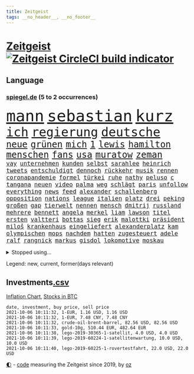 ```yaml
---
title: Zeitgeist
tags: __no_header__, __no_footer__
---
```


# [Zeitgeist](https://oliz.io/zeitgeist/) [![Zeitgeist CircleCI build indicator](https://circleci.com/gh/ooz/zeitgeist.svg?style=shield)](https://circleci.com/gh/ooz/zeitgeist)

## Language

<h3><a href="https://www.spiegel.de" target="_blank">spiegel.de</a> (5 to 2 occurrences)</h3>
<p style="font-family:monospace">
<span style="font-size:32pt"><a href="news_links.html#mann" class="current">mann</a></span>
<span style="font-size:32pt"><a href="news_links.html#sebastian" class="current">sebastian</a></span>
<span style="font-size:32pt"><a href="news_links.html#kurz" class="current">kurz</a></span>
<br>
<span style="font-size:25pt"><a href="news_links.html#ich" class="current">ich</a></span>
<span style="font-size:25pt"><a href="news_links.html#regierung" class="current">regierung</a></span>
<span style="font-size:25pt"><a href="news_links.html#deutsche" class="current">deutsche</a></span>
<br>
<span style="font-size:18pt"><a href="news_links.html#neue" class="current">neue</a></span>
<span style="font-size:18pt"><a href="news_links.html#grünen" class="current">grünen</a></span>
<span style="font-size:18pt"><a href="news_links.html#mich" class="current">mich</a></span>
<span style="font-size:18pt"><a href="news_links.html#1" class="current">1</a></span>
<span style="font-size:18pt"><a href="news_links.html#lewis" class="current">lewis</a></span>
<span style="font-size:18pt"><a href="news_links.html#hamilton" class="current">hamilton</a></span>
<span style="font-size:18pt"><a href="news_links.html#menschen" class="current">menschen</a></span>
<span style="font-size:18pt"><a href="news_links.html#fans" class="current">fans</a></span>
<span style="font-size:18pt"><a href="news_links.html#usa" class="current">usa</a></span>
<span style="font-size:18pt"><a href="news_links.html#muratow" class="new">muratow</a></span>
<span style="font-size:18pt"><a href="news_links.html#zeman" class="current">zeman</a></span>
<br>
<span style="font-size:12pt"><a href="news_links.html#vay" class="new">vay</a></span>
<span style="font-size:12pt"><a href="news_links.html#unternehmen" class="current">unternehmen</a></span>
<span style="font-size:12pt"><a href="news_links.html#kunden" class="current">kunden</a></span>
<span style="font-size:12pt"><a href="news_links.html#selbst" class="current">selbst</a></span>
<span style="font-size:12pt"><a href="news_links.html#sarahlee" class="new">sarahlee</a></span>
<span style="font-size:12pt"><a href="news_links.html#heinrich" class="current">heinrich</a></span>
<span style="font-size:12pt"><a href="news_links.html#tweets" class="current">tweets</a></span>
<span style="font-size:12pt"><a href="news_links.html#entschuldigt" class="current">entschuldigt</a></span>
<span style="font-size:12pt"><a href="news_links.html#dennoch" class="current">dennoch</a></span>
<span style="font-size:12pt"><a href="news_links.html#rückkehr" class="current">rückkehr</a></span>
<span style="font-size:12pt"><a href="news_links.html#musik" class="current">musik</a></span>
<span style="font-size:12pt"><a href="news_links.html#rennen" class="current">rennen</a></span>
<span style="font-size:12pt"><a href="news_links.html#coronapandemie" class="current">coronapandemie</a></span>
<span style="font-size:12pt"><a href="news_links.html#formel" class="current">formel</a></span>
<span style="font-size:12pt"><a href="news_links.html#türkei" class="current">türkei</a></span>
<span style="font-size:12pt"><a href="news_links.html#ruhe" class="current">ruhe</a></span>
<span style="font-size:12pt"><a href="news_links.html#nathy" class="new">nathy</a></span>
<span style="font-size:12pt"><a href="news_links.html#peluso" class="new">peluso</a></span>
<span style="font-size:12pt"><a href="news_links.html#c" class="current">c</a></span>
<span style="font-size:12pt"><a href="news_links.html#tangana" class="new">tangana</a></span>
<span style="font-size:12pt"><a href="news_links.html#neuen" class="current">neuen</a></span>
<span style="font-size:12pt"><a href="news_links.html#video" class="current">video</a></span>
<span style="font-size:12pt"><a href="news_links.html#palma" class="current">palma</a></span>
<span style="font-size:12pt"><a href="news_links.html#weg" class="current">weg</a></span>
<span style="font-size:12pt"><a href="news_links.html#schlägt" class="current">schlägt</a></span>
<span style="font-size:12pt"><a href="news_links.html#paris" class="current">paris</a></span>
<span style="font-size:12pt"><a href="news_links.html#unfollow" class="new">unfollow</a></span>
<span style="font-size:12pt"><a href="news_links.html#everything" class="new">everything</a></span>
<span style="font-size:12pt"><a href="news_links.html#news" class="current">news</a></span>
<span style="font-size:12pt"><a href="news_links.html#feed" class="new">feed</a></span>
<span style="font-size:12pt"><a href="news_links.html#alexander" class="current">alexander</a></span>
<span style="font-size:12pt"><a href="news_links.html#schallenberg" class="new">schallenberg</a></span>
<span style="font-size:12pt"><a href="news_links.html#opposition" class="current">opposition</a></span>
<span style="font-size:12pt"><a href="news_links.html#nations" class="new">nations</a></span>
<span style="font-size:12pt"><a href="news_links.html#league" class="current">league</a></span>
<span style="font-size:12pt"><a href="news_links.html#italien" class="current">italien</a></span>
<span style="font-size:12pt"><a href="news_links.html#platz" class="current">platz</a></span>
<span style="font-size:12pt"><a href="news_links.html#drei" class="current">drei</a></span>
<span style="font-size:12pt"><a href="news_links.html#peking" class="current">peking</a></span>
<span style="font-size:12pt"><a href="news_links.html#großen" class="current">großen</a></span>
<span style="font-size:12pt"><a href="news_links.html#gap" class="new">gap</a></span>
<span style="font-size:12pt"><a href="news_links.html#tierwelt" class="current">tierwelt</a></span>
<span style="font-size:12pt"><a href="news_links.html#nennen" class="current">nennen</a></span>
<span style="font-size:12pt"><a href="news_links.html#mensch" class="current">mensch</a></span>
<span style="font-size:12pt"><a href="news_links.html#dmitrij" class="new">dmitrij</a></span>
<span style="font-size:12pt"><a href="news_links.html#russland" class="current">russland</a></span>
<span style="font-size:12pt"><a href="news_links.html#mehrere" class="current">mehrere</a></span>
<span style="font-size:12pt"><a href="news_links.html#bennett" class="current">bennett</a></span>
<span style="font-size:12pt"><a href="news_links.html#angela" class="current">angela</a></span>
<span style="font-size:12pt"><a href="news_links.html#merkel" class="current">merkel</a></span>
<span style="font-size:12pt"><a href="news_links.html#liam" class="new">liam</a></span>
<span style="font-size:12pt"><a href="news_links.html#lawson" class="new">lawson</a></span>
<span style="font-size:12pt"><a href="news_links.html#titel" class="current">titel</a></span>
<span style="font-size:12pt"><a href="news_links.html#ersten" class="current">ersten</a></span>
<span style="font-size:12pt"><a href="news_links.html#valtteri" class="current">valtteri</a></span>
<span style="font-size:12pt"><a href="news_links.html#bottas" class="current">bottas</a></span>
<span style="font-size:12pt"><a href="news_links.html#sieg" class="current">sieg</a></span>
<span style="font-size:12pt"><a href="news_links.html#erik" class="current">erik</a></span>
<span style="font-size:12pt"><a href="news_links.html#malottki" class="current">malottki</a></span>
<span style="font-size:12pt"><a href="news_links.html#präsident" class="current">präsident</a></span>
<span style="font-size:12pt"><a href="news_links.html#miloš" class="current">miloš</a></span>
<span style="font-size:12pt"><a href="news_links.html#krankenhaus" class="current">krankenhaus</a></span>
<span style="font-size:12pt"><a href="news_links.html#eingeliefert" class="current">eingeliefert</a></span>
<span style="font-size:12pt"><a href="news_links.html#alexanderplatz" class="new">alexanderplatz</a></span>
<span style="font-size:12pt"><a href="news_links.html#kam" class="current">kam</a></span>
<span style="font-size:12pt"><a href="news_links.html#olympischen" class="current">olympischen</a></span>
<span style="font-size:12pt"><a href="news_links.html#mops" class="current">mops</a></span>
<span style="font-size:12pt"><a href="news_links.html#nachdem" class="current">nachdem</a></span>
<span style="font-size:12pt"><a href="news_links.html#hatten" class="current">hatten</a></span>
<span style="font-size:12pt"><a href="news_links.html#zugesteuert" class="new">zugesteuert</a></span>
<span style="font-size:12pt"><a href="news_links.html#adele" class="new">adele</a></span>
<span style="font-size:12pt"><a href="news_links.html#ralf" class="current">ralf</a></span>
<span style="font-size:12pt"><a href="news_links.html#rangnick" class="new">rangnick</a></span>
<span style="font-size:12pt"><a href="news_links.html#markus" class="current">markus</a></span>
<span style="font-size:12pt"><a href="news_links.html#gisdol" class="new">gisdol</a></span>
<span style="font-size:12pt"><a href="news_links.html#lokomotive" class="new">lokomotive</a></span>
<span style="font-size:12pt"><a href="news_links.html#moskau" class="current">moskau</a></span>
</p>
<details>
<summary>Stopped using...</summary>
<p class="former" style="font-size:12pt">
treffer(354) geburtstag(353) aufgeben(352) blicken(352) dauer(352) eindruck(352) flaschen(352) infizierte(352) jünger(352) urlauber(352) verbraucherschützer(352) verstorbenen(352) gelernt(351) hotspots(351) ifoinstitut(351) kita(351) konflikt(351) nationalmannschaft(351) rest(351) vereinten(351) weitet(351) wettbewerb(351) abgesagt(350) beispielen(350) coronawarnapp(350) extreme(350) gefangen(350) kraftvoll(350) lustig(350) position(350) studentin(350) unentschieden(350) website(350) ausbreitung(349) coronawelle(349) entlassung(349) leeren(349) lohnt(349) osnabrück(349) ruhen(349) talent(349) usbürger(349) zunehmende(349) äußerungen(349) 2018(348) abenteuer(348) armenien(348) bmw(348) boeing(348) geboren(348) kino(348) putsch(348) quartal(348) regisseur(348) richterin(348) räumen(348) suspendiert(348) trennte(348) andrea(347) autor(347) besetzt(347) esken(347) höheren(347) innenstadt(347) jüngste(347) main(347) reiche(347) saskia(347) spanier(347) telekom(347) untersuchungen(347) verwirrung(347) verzögert(347) virologe(347) weise(347) weiten(347) wirtschaftsminister(347) wütet(347) überlebenden(347) achtelfinale(346) hinweisen(346) informieren(346) niederländische(346) schlechter(346) seltenen(346) trainieren(346) verdachts(346) versteckt(346) 400(345) ausnahmezustand(345) bildungsministerin(345) branchen(345) erlassen(345) ersatz(345) geglückt(345) jackson(345) korrigiert(345) locker(345) rettungskräfte(345) russell(345) uiguren(345) usschauspieler(345) verschieben(345) angesteckt(344) beteiligten(344) echte(344) gebraucht(344) kämpfe(344) massenhaft(344) radikal(344) raten(344) san(344) sogenannte(344) sportdirektor(344) tötung(344) vermuten(344) vertrauen(344) vorantreiben(344) vorstellung(344) absolut(343) badenwürttembergs(343) coach(343) handball(343) hunderten(343) libyen(343) nutzten(343) offensive(343) rock(343) schwanger(343) schülern(343) seitdem(343) stuttgarter(343) unrecht(343) update(343) 71(342) benennt(342) bitcoin(342) reiste(342) restaurant(342) senken(342) symbol(342) vergangene(342) wirecardskandal(342) basketball(341) betrugs(341) charlie(341) coronahilfen(341) elektrische(341) gefechte(341) halben(341) kampagne(341) kindesmissbrauch(341) regen(341) stil(341) verhängen(341) verlust(341) zerstörung(341) zuhause(341) anlagen(340) appell(340) bundesstaat(340) erkrankt(340) glimpflich(340) on(340) schwierigkeiten(340) verlauf(340) veränderte(340) wirtschaftsministerium(340) anlass(339) beliebter(339) gehalten(339) hans(339) mitternacht(339) nutzt(339) verbreitung(339) viertelfinale(339) arbeitslosigkeit(338) diego(338) durchgesetzt(338) entsprechend(338) grün(338) nahen(338) patrick(338) schulze(338) stürmer(338) wirken(338) ärgert(338) aufnahme(337) ausgeschieden(337) auskunft(337) bill(337) eindämmen(337) entsprechende(337) erkrankung(337) gefragt(337) kürzlich(337) neuwagen(337) quote(337) stanley(337) swetlana(337) claudia(336) durchsuchungen(336) filme(336) gespalten(336) hochzeit(336) ii(336) tichanowskaja(336) 45(335) armenische(335) aufgegeben(335) bildungsforscher(335) erkenntnisse(335) mutmaßlichem(335) risiken(335) schuss(335) verbessern(335) übernahme(335) feuerwehrleute(334) genauso(334) indem(334) kinos(334) schlicht(334) unwetter(334) arabische(333) geflogen(333) indonesien(333) kluge(333) kollege(333) model(333) usdollar(333) verfolgt(333) zeichen(333) eigentümer(332) einheitliche(332) einnahmen(332) exporte(332) hinweg(332) verschwörung(332) verwandelt(332) vorsprung(332) 81(331) begriff(331) brauche(331) coronapolitik(331) erregt(330) geschäftsführer(330) kanzlerkandidatur(330) vorbereiten(330) vorgaben(330) zurückgegangen(330) artikel(329) duisburg(329) dir(328) fortschritte(328) müsste(328) weltrekord(328) ökonomen(328) drahtzieher(327) ereignisse(327) mama(327) panik(327) prince(327) stieß(327) coronazeit(326) marco(326) arztpraxen(325) kontaktbeschränkungen(325) liefen(325) monats(325) verklagen(325) zukünftig(325) alba(324) angekündigten(324) autobranche(324) brandstiftung(324) bushido(324) gelingen(324) hadert(324) inhalte(324) königin(324) rasen(324) steffen(324) bestand(323) bürgerkrieg(323) fehlten(323) ute(323) abgewiesen(322) leider(322) varianten(322) abkehr(321) angehen(321) vermissen(321) kassel(320) schlugen(320) sinkende(320) entscheidet(319) schneider(319) spaltet(319) umgebung(319) verheerend(319) anlauf(318) ausrüstung(318) bundes(318) produziert(318) abgerissen(317) antrag(317) bruce(317) gefühl(317) nasa(317) niederländischen(317) riesig(317) erstattet(316) retter(316) terrorismus(316) zugenommen(316) boomen(315) schulschließungen(315) trauert(315) verbrennungsmotor(315) vergangen(315) erstickt(314) rot(314) handy(312) justizministerin(311) 91(310) arbeitslose(309) haustür(309) herausforderung(309) weitermachen(309) halbiert(308) schock(308) verpflichten(305) beschlagnahmten(304) kleinkind(304) kontert(304) königshaus(304) go(303) geschah(302) jill(302) reifen(302) staatsoberhaupt(302) statue(301) strategisch(301) coronajahr(300) emotionale(300) entspannt(299) premiers(299) präsidentschaft(299) dieb(298) nächstes(298) voraussichtlich(298) drückt(297) unrealistisch(297) grüner(296) susanne(295) italienischer(294) mietendeckel(293) vorlegen(293) abschluss(292) gesichter(292) versicherer(291) betrieben(290) bundespräsidenten(290) ertrank(289) fremden(288) 56(287) bist(287) transparenz(286) psychischen(285) rache(285) daheim(284) erleichtern(284) trugen(284) schwimmen(283) möglichkeit(282) vereins(282) stabil(281) titelkampf(281) versammelt(281) bunt(280) erzieher(280) unfällen(280) heimatstadt(279) knüpft(278) aufstehen(276) dreyer(276) formen(276) malu(276) 34jährige(274) badenwürttembergischen(273) bundeskabinett(272) flogen(272) solches(272) hassan(271) bewusstsein(269) berühmtes(268) genaue(268) unternehmerin(268) impfdosis(267) abhilfe(266) bronze(266) würdigt(266) vorbehalte(263) naomi(262) malaysia(261) trocken(261) fisch(256) variante(256) umbau(252) riskanten(251) denkmal(248) außergewöhnlich(247) perseverance(247) burg(245) jener(245) westliche(242) medizinischen(241) polizeibeamte(241) 95(240) haut(237) öffnet(235) entsprechenden(232) blaue(231) coronaimpfkampagne(231) hennigwellsow(231) flächendeckend(230) nachbarland(230) schuljahr(229) pablo(227) afrikanische(225) gewisse(225) lenkt(225) fahrten(224) vormarsch(224) härtesten(223) angemessene(221) oscar(220) motiven(219) militärputsch(217) bein(214) etappe(214) neuss(212) datenschützer(211) verlusten(211) autobahnen(210) luxus(210) indiens(209) 53jähriger(207) direkten(207) carlos(206) zusammenbruch(206) 4000(205) schätzungen(203) 29jähriger(202) unzureichend(201) großbrand(200) hilferuf(200) echter(198) marsrover(198) stefanos(197) tsitsipas(197) gegnerin(196) kanye(196) abbruch(195) tvstar(195) linkenchefin(194) holten(193) teenagerin(193) inzidenzen(190) verlaufen(190) usbehörde(188) lockte(185) interessante(184) ölkonzern(183) lahm(181) einfangen(180) lucaapp(180) übersetzen(180) erlaubnis(179) realistisch(179) schenkt(178) vergiftete(177) dementieren(175) lacht(175) affen(173) arbeitszeit(173) baku(172) lobbycontrol(172) bundestrainers(170) fahrlässig(170) leichtathleten(169) bundesstaaten(168) paralympics(168) bosch(167) zahlungsmittel(167) drüber(166) koepfer(166) missglückten(166) weckte(165) asyl(164) passende(164) beleidigte(163) wunde(163) kanadischen(162) ken(162) nordmazedonien(161) celsius(160) redbullpilot(160) satellitenbilder(160) neuerdings(159) spannende(158) idol(157) kühl(157) spürt(157) weltgrößten(157) ostbeauftragter(156) wanderwitz(156) 350(155) erdoğans(155) landesverband(155) standorten(155) westlichen(155) kommender(154) cloud(153) packenden(153) tabu(153) aufreger(151) abzuwenden(150) heldin(150) pomp(150) umständen(150) überholmanöver(149) dörfern(148) statistik(148) umwelthilfe(148) zunichte(148) kabel(147) konkurrent(146) nordamerika(145) spekulation(145) traumatischen(145) knappe(144) nötigen(144) eingedämmt(143) petersburg(143) regierungstruppen(143) sankt(143) untergang(143) verstappens(143) ähnlichen(143) vergewaltiger(142) jüngst(141) label(140) grünenkanzlerkandidatin(139) hochrangige(138) protestaktionen(138) schwimmerin(138) bereite(137) entweder(137) gegensatz(135) mikrochips(135) 1946(134) 2045(134) halbzeit(134) bafög(133) güterzug(133) zweijähriges(133) jahrelanger(132) todesfall(132) empathie(131) krieges(131) potsdamer(131) badewanne(130) beworfen(129) genesene(129) lohnniveau(129) ausgelassen(128) einzelfall(128) produkt(128) beispiellose(125) umgekommen(125) ungerecht(125) wartete(125) gefechten(124) arbeitsmarkt(123) bretagne(123) hiphop(123) konflikten(123) vorreiter(122) chronologie(121) ökosystem(121) 41jährige(120) lahmzulegen(120) neunjähriger(120) schönheit(120) schwule(118) ermahnt(117) deutschkolumne(116) felix(116) sahen(116) einsätze(115) herzog(114) tarifkonflikt(114) ashley(113) heizkosten(113) schnäppchen(113) tank(113) überzahl(113) kulturtipps(112) stärkeren(112) ticket(112) boy(111) eingestürzt(111) karim(111) wiederbeleben(110) lago(109) maggiore(109) stärkere(109) finger(108) jüdisches(108) riesiger(108) zwischenlandung(108) auszuschließen(107) erweitern(107) jamie(107) benzinpreise(106) brett(106) elektro(106) erzielen(106) verendeten(106) vermieten(106) familienministerium(105) gesprungen(105) wessen(105) wmführung(105) balkan(104) geflüchteter(104) osaka(104) vertrauter(104) 1998(103) berge(103) mangelhafter(103) 220(102) hakt(102) revolutionieren(102) benzinpreis(101) kerber(101) lokal(101) konzepte(100) klaut(99) kulturelle(99) machtdemonstration(99) materialmangel(99) shell(99) wettbewerbshüter(99) arrangieren(98) getreten(98) lara(98) otte(98) perry(98) rohstoffe(98) steuervergehen(98) angelique(97) lahmlegen(97) streiken(97) warb(97) arena(96) menschenrechtsaktivistin(96) sechzigerjahre(96) wenigsten(96) fünfjähriger(95) kopfschmerzen(95) lee(95) stehe(95) delta(94) längerer(94) pandemien(94) trailer(93) ölteppich(93) alliierten(92) ernstfall(92) rechtsradikalen(92) verkraften(92) verspätet(91) weltbevölkerung(91) bronzemedaille(90) hintertür(90) ignorierte(90) may(90) schuster(90) untereinander(90) anzahl(89) bucht(89) fußballnationalspieler(89) geschlossenheit(89) gosens(89) steueroasen(89) abgeordnetengesetz(88) einfallstor(88) hunderttausenden(88) peters(88) rohrbach(88) tool(88) veränderung(88) zerstörte(88) 350000(87) alzheimer(87) andernfalls(87) beispiele(87) defekter(87) ewigkeit(87) haupttäter(87) huthirebellen(87) kohlschreiber(87) adrian(86) aufhört(86) hessische(86) kleinbus(86) krankheiten(86) schlächter(86) 28jähriger(85) ardern(85) fitnesstrainer(85) handlanger(85) mach(85) naht(85) plage(85) prophezeit(85) stabilisieren(85) übergewicht(85) dänischer(84) großstädter(84) halbleitermangel(84) pendler(84) ramos(84) rängen(84) strikt(84) ungeklärten(84) zitierte(84) besseres(83) briefwechsel(83) dauerhafte(83) ertrinkt(83) fluchen(83) regierungsbündnis(83) systeme(83) unterdrücken(83) ansprechen(82) deutschebanktochter(82) gerüchten(82) unverändert(82) bürgerkriegsland(81) ronja(81) überwindung(81) altenberger(80) aufgegangen(80) dokumentierte(80) erdgeschoss(80) forderungskatalog(80) pizza(80) bolsonaros(79) kalifornischen(79) machtlos(79) verbünden(79) zwingen(79) 88(78) aktienfonds(78) angesehen(78) autobahnbrücke(78) bedfordstrohm(78) ebrahim(78) ekdratsvorsitzende(78) fahrerwertung(78) logo(78) raisi(78) tendenz(78) ungeklärter(78) abwechslung(77) atomgespräche(77) denis(77) emirate(77) hedgefonds(77) schulstrategie(77) wale(77) abgerufen(76) datenschützern(76) kratzt(76) ladenöffnungen(76) religion(76) usmarine(76) verbrannte(76) betreuer(75) bruchteil(75) hindukusch(75) kilogramm(75) maskengeschäfte(75) meryl(75) streep(75) grieche(74) hymne(74) sammler(74) sommerpause(74) 500000(73) autoren(73) eingezogen(73) erfolglosen(73) abgeordneter(72) befristungen(72) haie(72) riskante(72) trubel(72) umweltverbände(72) batterien(71) besorgniserregend(71) niedrigzinspolitik(71) rechenzentren(71) verbesserungen(71) verlagern(71) versteck(71) wohnungsbrand(71) anonymer(70) aufzubauen(70) blei(70) dfbnationalspieler(70) drogenbanden(70) ivan(70) oranje(70) sklaverei(70) thw(70) tierleid(70) umweltgründen(70) verteidigungsministeriums(70) vormundschaft(70) bayaz(69) danyal(69) gerichtlich(69) montreal(69) pandabären(69) tragisches(69) gegenwart(68) geurteilt(68) verbesserung(68) debütant(67) fachleuten(67) nachbarin(67) schildern(67) spielerin(67) existiert(66) mob(66) monarchie(66) stränden(66) überflutete(66) frauenhasser(65) jamal(65) musiala(65) polo(65) primož(65) roglič(65) straßenrand(65) chefs(64) dauerte(64) ergriff(64) kleinkinder(64) sechsjährige(64) blasio(63) linkenfraktionschef(63) saugt(63) schottischen(63) schreiend(63) sciencefiction(63) wüten(63) bezweifelt(62) ed(62) euroraum(62) malta(62) nevada(62) untersagen(62) vorfreude(62) entlastungen(61) lukaku(61) olympiateilnahme(61) primoz(61) roglic(61) romelu(61) swing(61) vorkrisenniveau(61) wetterkatastrophen(61) abgebaut(60) akku(60) elften(60) ridle(60) spende(60) südstaatenfeldherr(60) südstaatengenerals(60) vereinigte(60) absurden(59) coco(59) dominieren(59) doppelerfolg(59) ebbe(59) frühes(59) gauff(59) militärmaschine(59) rumäniens(59) sortiert(59) versehen(59) got(58) metall(58) nähert(58) ashleigh(57) australierin(57) barty(57) berechnen(57) fossilen(57) frauenrechtlerinnen(57) holocaustüberlebende(57) sichtbar(57) weltranglistenerste(57) belastend(56) fühlte(56) gemeinwohl(56) hassverbrechen(56) kolumbianischen(56) oberbürgermeisterin(56) scannen(56) zentraler(56) 31jährige(55) bliebe(55) etappen(55) fachen(55) funktionär(55) grömitz(55) leblos(55) schweinswal(55) standesgemäß(55) ubahnstationen(55) bedeutenden(54) charlottesville(54) gebauten(54) impfraten(54) justizreform(54) vorgeschlagen(54) lebten(53) meiste(53) statements(53) zynische(53) hochwasser(52) seltsam(52) träumten(52) verstörenden(52) aufwendig(51) erfolglos(51) mdr(51) niederländischer(51) spike(51) whistleblower(51) zugesprochen(51) erzieherinnen(50) gesund(50) nso(50) nützt(50) pegasus(50) schutt(50) winterspiele(50) überholte(50) dienstagmorgen(49) formel1pressestimmen(49) getroffenen(49) ioc(49) maps(49) prominent(49) sigrid(49) sturzbäche(49) fluten(48) marken(48) schleusen(48) staatliches(48) unionsparteien(48) urlaubstage(48) y(48) bergner(47) erkennbar(47) ettlingen(47) geschlossene(47) handgreiflich(47) klassischer(47) rap(47) unsichtbar(47) vorausgesagt(47) zweifacher(47) beliebte(46) eindhoven(46) elektroautohersteller(46) götze(46) schmerzmittel(46) tieres(46) vertreibung(46) halbleiter(45) laufe(45) ostseebad(45) transferticker(45) überwachungssoftware(45) ahr(44) flutgebieten(44) lasso(44) mobiles(44) must(44) paralympicssieger(44) rehm(44) rennstrecke(44) ted(44) wahlkampfs(44) wechselte(44) afghanischer(43) gekürzt(43) holiday(43) labore(43) liebeserklärung(43) nachhaltiger(43) paulo(43) são(43) with(43) aufzeichnung(42) cathy(42) ethnischen(42) influencerinnen(42) information(42) schleichwerbung(42) 13000(41) delegation(41) einlegen(41) landeskriminalamt(41) versäumt(41) badenbaden(40) happier(40) impfstatus(40) konzertfilm(40) modul(40) norddeutschland(40) sichtlich(40) than(40) triathlon(40) dune(39) kanutin(39) krisenmanagement(39) sinzig(39) steinen(39) umkämpften(39) zuwendung(39) aktionskünstler(38) bestimmtes(38) dirigentin(38) inferno(38) leistungen(38) todesangst(38) weltstars(38) einschüchterung(37) industriebetriebe(37) landrat(37) norweger(37) verbänden(37) verhassten(37) wiege(37) abzugeben(36) aufsteigen(36) fußgänger(36) führer(36) gesellschaftlicher(36) kostenloser(36) moster(36) südfrankreich(36) athletin(35) kosmonauten(35) wiedereröffnet(35) connor(34) demokratiebewegung(34) marathon(34) schinden(34) besatzung(33) feuerwehrleuten(33) funktion(33) jäh(33) längste(33) streitereien(33) zivilschutzminister(33) aufträge(32) gaal(32) lynchmord(32) querdenkerdemo(32) recklinghausen(32) drauf(31) neffe(31) pföhler(31) schleu(31) stonehenge(31) weitspringer(31) überträgt(31) alpaka(30) anhaltenden(30) billigen(30) cdulandrat(30) ertranken(30) geronimo(30) linksextremistin(30) münzen(30) nationalkonservative(30) querdenkerdemonstration(30) rindertuberkulose(30) rundfunkgesetz(30) vergisst(30) wolfratshausen(30) abflug(29) brasília(29) materialengpässen(29) pandazwillinge(29) schrank(29) whatsappnachrichten(29) 1961(28) ansage(28) fatale(28) härteste(28) mediengesetz(28) moratorium(28) saudiarabischen(28) uniform(28) zutiefst(28) bahnstreik(27) erging(27) feinstaub(27) fucking(27) gärtnern(27) kirchenoberhaupt(27) rover(27) sonntagsfrage(27) trio(27) vergiftung(27) verließen(27) vorwurfs(27) aufforderung(26) gerissen(26) ligaspiel(26) vermietet(26) verwüstete(26) öffentlicher(26) arbeitsalltag(25) experimente(25) fiskus(25) ghani(25) konstruktion(25) lokführerstreiks(25) paket(25) tarantino(25) 70jährige(24) ashraf(24) ausscheiden(24) elena(24) häfen(24) klassenquarantäne(24) leidwesen(24) standorte(24) tierheime(24) usfirma(24) watch(24) einspruch(23) herrschern(23) reuter(23) verbrachte(23) bezug(22) gewohnt(22) groko(22) privathaushalten(22) toilettenpause(22) bekomme(21) grace(21) hubschrauberabsturz(21) lernte(21) nordseeküste(21) 190(20) fußballbundes(20) klärt(20) midyatli(20) stagniert(20) t(20) banksykunstwerk(19) supercup(19) wahlkampfauftritt(19) warteschleife(19) werken(19) deutschdeutsche(18) greifswald(18) teilung(18) uskardinal(18) verletzungsbedingt(18) evakuierte(17) freundinnen(17) haltern(17) muhammad(17) nizza(17) paralympischen(17) ramstein(17) stone(17) vuelta(17) druckt(16) erfahrener(16) exminister(16) grünenfraktionschefin(16) kritischen(16) randerscheinung(16) windschutzscheibe(16) angerufen(15) award(15) barents(15) regalen(15) tierische(15) verbauen(15) verfallen(15) agiert(14) events(14) gebissen(14) hochfahren(14) hurrikan(14) pflanze(14) uneingeschränkt(14) zentralasien(14) dreijährige(13) ernüchterung(13) johann(13) klopp(13) treu(13) alpine(12) flugzeugträgers(12) gene(12) jerome(12) länderspiele(12) neuesten(12) beschimpfen(11) cduwirtschaftsrat(11) d'or(11) fünfmal(11) klärung(11) langsame(11) verordnung(11)
</p>
</details>
<p>Legend: <span class="new">new</span>, <span class="current">current</span>, <span class="former">former(days relevant)</span></p>

## Investments[.csv](investments.csv)

[Inflation Chart](https://inflationchart.com),
[Stocks in BTC](https://stonksinbtc.xyz/)

```
date, investment, buy price, sell price
2021-10-06 10:11:32, 1-EUR, 1.16 USD, 1.16 USD
2021-10-06 10:11:32, 1-EUR, 7.48 CNY, 7.48 CNY
2021-10-06 10:11:32, crude-oil-brent-barrel, 82.56 USD, 82.56 USD
2021-10-06 10:11:33, gold-10g, 510.44 EUR, 482.64 EUR
2021-10-06 10:11:38, lego-2019-30365-1-satellit, 4.0 USD, 4.0 USD
2021-10-06 10:11:39, lego-2019-60224-1-satellitenwartung, 10.0 USD, 10.0 USD
2021-10-06 10:11:40, lego-2019-60225-1-rovertestfahrt, 22.0 USD, 22.0 USD
```

<footer>
<a href="javascript:toggleTheme()" class="nav">🌓</a>
- <a href="https://github.com/ooz/zeitgeist">code</a> measuring the Zeitgeist since 2019, by <a href="https://oliz.io">oz</a>
</footer>
